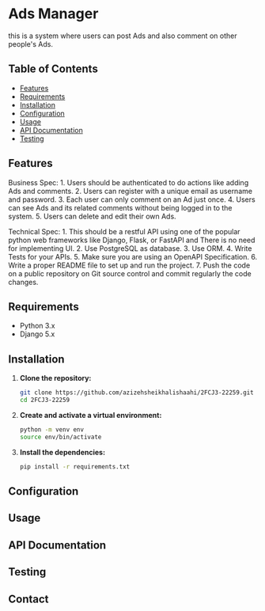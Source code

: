 # Ads Manager

this is a system where users can post Ads and also comment on other people's Ads.

## Table of Contents

 - [Features](#features)
 - [Requirements](#requirements)
 - [Installation](#installation)
 - [Configuration](#configuration)
 - [Usage](#usage)
 - [API Documentation](#api-documentation)
 - [Testing](#testing)

## Features

Business Spec:
    1. Users should be authenticated to do actions like adding Ads and comments.
    2. Users can register with a unique email as username and password.
    3. Each user can only comment on an Ad just once.
    4. Users can see Ads and its related comments without being logged in to the system.
    5. Users can delete and edit their own Ads.
 
Technical Spec:
    1. This should be a restful API using one of the popular python web frameworks like Django, Flask, or FastAPI and There is no need for implementing UI.
    2. Use PostgreSQL as database.
    3. Use ORM.
    4. Write Tests for your APIs.
    5. Make sure you are using an OpenAPI Specification.
    6. Write a proper README file to set up and run the project.
    7. Push the code on a public repository on Git source control and commit regularly the code changes.

## Requirements

- Python 3.x
- Django 5.x

## Installation

1. **Clone the repository:**

   ```bash
   git clone https://github.com/azizehsheikhalishaahi/2FCJ3-22259.git
   cd 2FCJ3-22259
   ```

2. **Create and activate a virtual environment:**

   ```bash
   python -m venv env
   source env/bin/activate
   ```

3. **Install the dependencies:**

   ```bash
   pip install -r requirements.txt
   ```

## Configuration


## Usage


## API Documentation


## Testing


## Contact